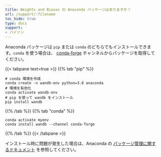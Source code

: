```yaml
---
title: Weights and Biases の Anaconda パッケージはありますか？
url: /support/:filename
toc_hide: true
type: docs
support:
- パイソン
---
```


Anaconda パッケージは `pip` または `conda` のどちらでもインストールできます。`conda` を使う場合は、 [conda-forge](https://conda-forge.org) チャンネルからパッケージを取得してください。

{{< tabpane text=true >}}
{{% tab "pip" %}}
```shell
# conda 環境を作成
conda create -n wandb-env python=3.8 anaconda
# 環境を有効化
conda activate wandb-env
# pip を使って wandb をインストール
pip install wandb
```
{{% /tab %}}
{{% tab "conda" %}}
```shell
conda activate myenv
conda install wandb --channel conda-forge
```
{{% /tab %}}
{{< /tabpane >}}

インストール時に問題が発生した場合は、Anaconda の [パッケージ管理に関するドキュメント](https://docs.conda.io/projects/conda/en/latest/user-guide/tasks/manage-pkgs.html) を参照してください。